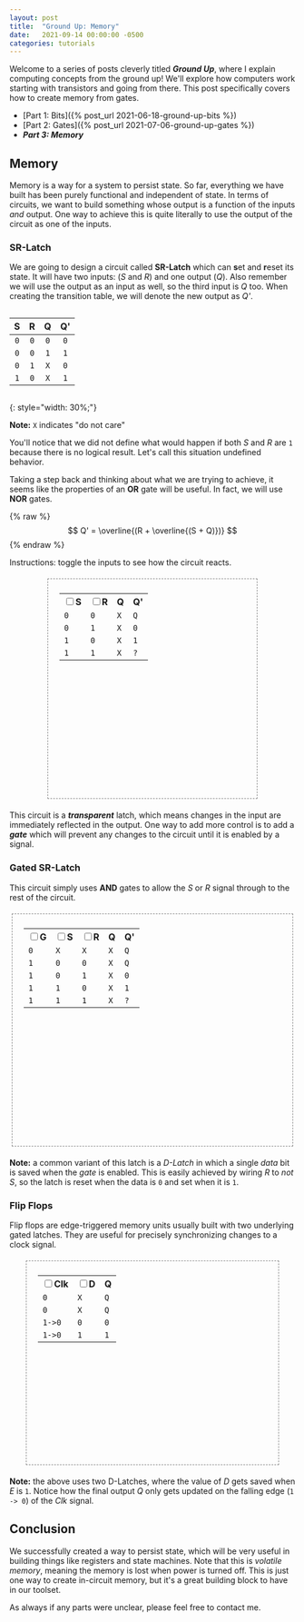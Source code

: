```yaml
---
layout: post
title:  "Ground Up: Memory"
date:   2021-09-14 00:00:00 -0500
categories: tutorials
---
```

<script src="https://cdn.mathjax.org/mathjax/latest/MathJax.js?config=TeX-AMS-MML_HTMLorMML" type="text/javascript"></script>
<script src="https://cdnjs.cloudflare.com/ajax/libs/paper.js/0.12.15/paper-full.min.js" integrity="sha512-ovjLI1ZcZe6bw+ImQ21r+sv8q/Vwob2kq7tFidK6E1LWfi0T4uobbmpfEU1//a9h9o5Kkt+MnMWf6rWlg0EiMw==" crossorigin="anonymous" referrerpolicy="no-referrer"></script>
<script type="text/javascript">
    window.globals = {};
    function updateState(checkbox, global) {
        window.globals[global] = checkbox.checked;
        window.globals.updateSRLatch();
        window.globals.updateGatedSRLatch();
        window.globals.updateDFlipFlop();
        updateTables();
    }
    function updateTables() {
        updateSRLatchTable();
        updateGatedSRLatchTable();
        updateDFlipFlopTable();
    }
    function updateSRLatchTable() {
        var table = document.getElementById("srLatchTable").children[0].children;
        var index = (window.globals["srLatchS"] ? 2 : 0) + (window.globals["srLatchR"] ? 1 : 0) + 1;
        for (var i = 1; i < table.length; i++) {
            table[i].style.backgroundColor = i == index ? 'yellow' : 'white';
        }
    }
    function updateGatedSRLatchTable() {
        var table = document.getElementById("gatedSRLatchTable").children[0].children;
        var index = (!window.globals["gatedSRLatchG"] ? 0 : ((window.globals["gatedSRLatchS"] ? 2 : 0) + (window.globals["gatedSRLatchR"] ? 1 : 0) + 1)) + 1;
        for (var i = 1; i < table.length; i++) {
            table[i].style.backgroundColor = i == index ? 'yellow' : 'white';
        }
    }
    function updateDFlipFlopTable() {
        var table = document.getElementById("dFlipFlopTable").children[0].children;
        var index = (window.globals["dFlipFlopClk"] ? 2 : 0) + (window.globals["dFlipFlopD"] ? 1 : 0) + 1;
        for (var i = 1; i < table.length; i++) {
            table[i].style.backgroundColor = i == index ? 'yellow' : 'white';
        }
    }
    window.onload = function() {
        window.globals.updateSRLatch();
        window.globals.updateGatedSRLatch();
        window.globals.updateDFlipFlop();
        updateTables()
    }
</script>
<style type="text/css" media="all">
.gate {
    display: inline-block;
    vertical-align: middle;
    width: unset;
}
p.gate {
    vertical-align: unset;
}
table {
    margin: 30px auto;
}
.table-div {
    display: inline-block;
    vertical-align: middle;
}
.interactive {
    padding: 20px;
    margin: 20px auto;
    border: 1px dashed gray;
}
.table-div table {
    margin-bottom: 5px;
    margin-top: 5px;
}
#srLatchCircuit {
    width: 200px;
    height: 190px;
    display: inline-block;
    vertical-align: middle;
    margin-left: 40px;
}
#gatedSRLatchCircuit {
    width: 300px;
    height: 190px;
    display: inline-block;
    vertical-align: middle;
    margin-left: 40px;
}
#dFlipFlop {
    width: 320px;
    height: 190px;
    display: inline-block;
    vertical-align: middle;
    margin-left: 40px;
}
</style>

Welcome to a series of posts cleverly titled ***Ground Up***,
where I explain computing concepts from the ground up! We'll explore
how computers work starting with transistors and going from there.
This post specifically covers how to create memory from gates.

* [Part 1: Bits]({% post_url 2021-06-18-ground-up-bits %})
* [Part 2: Gates]({% post_url 2021-07-06-ground-up-gates %})
* ***Part 3: Memory***

## Memory
Memory is a way for a system to persist state. So far, everything we have
built has been purely functional and independent of state. In terms of
circuits, we want to build something whose output is a function of the
inputs *and* output. One way to achieve this is quite literally to use
the output of the circuit as one of the inputs.

### SR-Latch
We are going to design a circuit called **SR-Latch** which can **s**et
and **r**eset its state. It will have two inputs: (*S* and *R*) and one
output (*Q*). Also remember we will use the output as an input as well,
so the third input is *Q* too. When creating the transition table,
we will denote the new output as *Q'*.

|  S  |  R  |  Q  |  Q' |
|:---:|:---:|:---:|:---:|
| `0` | `0` | `0` | `0` |
| `0` | `0` | `1` | `1` |
| `0` | `1` | `X` | `0` |
| `1` | `0` | `X` | `1` |
{: style="width: 30%;"}

**Note:** `X` indicates "do not care"

You'll notice that we did not define what would happen if both *S*
and *R* are `1` because there is no logical result. Let's call this
situation undefined behavior.

Taking a step back and thinking about what we are trying to achieve,
it seems like the properties of an **OR** gate will be useful. In fact,
we will use **NOR** gates.

{% raw %}
$$ Q' = \overline{(R + \overline{(S + Q)})} $$
{% endraw %}

Instructions: toggle the inputs to see how the circuit reacts.

<div class="interactive" style="width: 65%;">
<div class="table-div">
<table class="gate" id="srLatchTable">
    <tr>
        <th><input type="checkbox" onclick="updateState(this, 'srLatchS');"><label>S</label></th>
        <th><input type="checkbox" onclick="updateState(this, 'srLatchR');"><label>R</label></th>
        <th>Q</th>
        <th>Q'</th>
    </tr>
    <tr><td><code>0</code></td><td><code>0</code></td><td><code>X</code></td><td><code>Q</code></td></tr>
    <tr><td><code>0</code></td><td><code>1</code></td><td><code>X</code></td><td><code>0</code></td></tr>
    <tr><td><code>1</code></td><td><code>0</code></td><td><code>X</code></td><td><code>1</code></td></tr>
    <tr><td><code>1</code></td><td><code>1</code></td><td><code>X</code></td><td><code>?</code></td></tr>
</table>
</div>

<script type="text/paperscript" canvas="srLatchCircuit">
{% include_relative _ground_up/srLatchCircuit.js %}
</script>
<canvas id="srLatchCircuit" resize></canvas>
</div>

This circuit is a ***transparent*** latch, which means changes in the
input are immediately reflected in the output. One way to add more
control is to add a ***gate*** which will prevent any changes to the
circuit until it is enabled by a signal.

### Gated SR-Latch
This circuit simply uses **AND** gates to allow the *S* or *R*
signal through to the rest of the circuit.

<div class="interactive" style="width: 90%;">
<div class="table-div">
<table class="gate" id="gatedSRLatchTable">
    <tr>
        <th><input type="checkbox" onclick="updateState(this, 'gatedSRLatchG');"><label>G</label></th>
        <th><input type="checkbox" onclick="updateState(this, 'gatedSRLatchS');"><label>S</label></th>
        <th><input type="checkbox" onclick="updateState(this, 'gatedSRLatchR');"><label>R</label></th>
        <th>Q</th>
        <th>Q'</th>
    </tr>
    <tr><td><code>0</code></td><td><code>X</code></td><td><code>X</code></td><td><code>X</code></td><td><code>Q</code></td></tr>
    <tr><td><code>1</code></td><td><code>0</code></td><td><code>0</code></td><td><code>X</code></td><td><code>Q</code></td></tr>
    <tr><td><code>1</code></td><td><code>0</code></td><td><code>1</code></td><td><code>X</code></td><td><code>0</code></td></tr>
    <tr><td><code>1</code></td><td><code>1</code></td><td><code>0</code></td><td><code>X</code></td><td><code>1</code></td></tr>
    <tr><td><code>1</code></td><td><code>1</code></td><td><code>1</code></td><td><code>X</code></td><td><code>?</code></td></tr>
</table>
</div>

<script type="text/paperscript" canvas="gatedSRLatchCircuit">
{% include_relative _ground_up/gatedSRLatchCircuit.js %}
</script>
<canvas id="gatedSRLatchCircuit" resize></canvas>
</div>

**Note:** a common variant of this latch is a *D-Latch* in which a single
*data* bit is saved when the *gate* is enabled. This is easily achieved
by wiring *R* to *not S*, so the latch is reset when the data is `0`
and set when it is `1`.

### Flip Flops
Flip flops are edge-triggered memory units usually built with two
underlying gated latches. They are useful for precisely synchronizing
changes to a clock signal.

<div class="interactive" style="width: 80%;">
<div class="table-div">
<table class="gate" id="dFlipFlopTable">
    <tr>
        <th><input type="checkbox" onclick="updateState(this, 'dFlipFlopClk');"><label>Clk</label></th>
        <th><input type="checkbox" onclick="updateState(this, 'dFlipFlopD');"><label>D</label></th>
        <th>Q</th>
    </tr>
    <tr><td><code>0</code></td><td><code>X</code></td><td><code>Q</code></td></tr>
    <tr><td><code>0</code></td><td><code>X</code></td><td><code>Q</code></td></tr>
    <tr><td><code>1->0</code></td><td><code>0</code></td><td><code>0</code></td></tr>
    <tr><td><code>1->0</code></td><td><code>1</code></td><td><code>1</code></td></tr>
</table>
</div>
<script type="text/paperscript" canvas="dFlipFlop">
{% include_relative _ground_up/dFlipFlop.js %}
</script>
<canvas id="dFlipFlop" resize></canvas>
</div>

**Note:** the above uses two D-Latches, where the value of *D* gets saved
when *E* is `1`. Notice how the final output *Q* only gets updated on
the falling edge (`1 -> 0`) of the *Clk* signal.

## Conclusion
We successfully created a way to persist state, which will be very useful
in building things like registers and state machines. Note that this
is *volatile memory*, meaning the memory is lost when power is turned
off. This is just one way to create in-circuit memory, but it's a great
building block to have in our toolset.

As always if any parts were unclear, please feel free to contact me.
